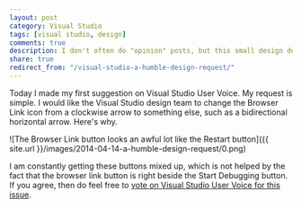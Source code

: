 ```yaml
---
layout: post
category: Visual Studio
tags: [visual studio, design]
comments: true
description: I don't often do "opinion" posts, but this small design detail in Visual Studio really bugs me.
share: true
redirect_from: "/visual-studio-a-humble-design-request/"
---
```

Today I made my first suggestion on Visual Studio User Voice. My request is simple. I would like the Visual Studio design team to change the Browser Link icon from a clockwise arrow to something else, such as a bidirectional horizontal arrow. Here's why.

![The Browser Link button looks an awful lot like the Restart button]({{ site.url }}/images/2014-04-14-a-humble-design-request/0.png)

I am constantly getting these buttons mixed up, which is not helped by the fact that the browser link button is right beside the Start Debugging button. If you agree, then do feel free to [vote on Visual Studio User Voice for this issue](http://visualstudio.uservoice.com/forums/121579-visual-studio/suggestions/5771039-change-the-browser-link-icon).

